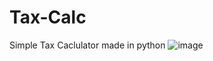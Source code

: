 # Tax-Calc
Simple Tax Caclulator made in python
![image](https://github.com/user-attachments/assets/4c2d8af1-45fc-481c-bd02-d411f36db802)
